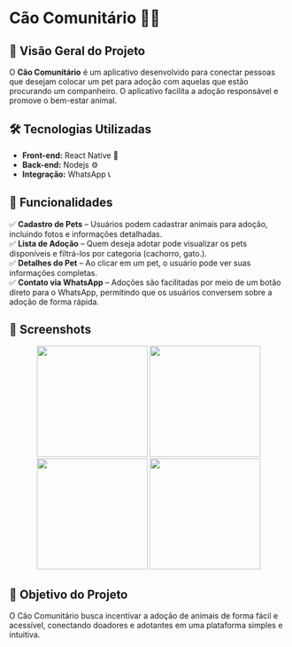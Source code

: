 # Cão Comunitário 🐶🐱

## 📌 Visão Geral do Projeto
O **Cão Comunitário** é um aplicativo desenvolvido para conectar pessoas que desejam colocar um pet para adoção com aquelas que estão procurando um companheiro. O aplicativo facilita a adoção responsável e promove o bem-estar animal.

## 🛠️ Tecnologias Utilizadas
- **Front-end:** React Native 📱
- **Back-end:** Nodejs ⚙️
- **Integração:** WhatsApp 📞

## 🔹 Funcionalidades
✅ **Cadastro de Pets** – Usuários podem cadastrar animais para adoção, incluindo fotos e informações detalhadas.  
✅ **Lista de Adoção** – Quem deseja adotar pode visualizar os pets disponíveis e filtrá-los por categoria (cachorro, gato.).  
✅ **Detalhes do Pet** – Ao clicar em um pet, o usuário pode ver suas informações completas.  
✅ **Contato via WhatsApp** – Adoções são facilitadas por meio de um botão direto para o WhatsApp, permitindo que os usuários conversem sobre a adoção de forma rápida.  

## 📸 Screenshots
<p align="center">
   <img src="https://github.com/user-attachments/assets/c8520fa4-d77b-4a70-9d0e-b9fca378191f" width="200" />
  <img src="https://github.com/user-attachments/assets/06c220b3-3af7-4040-ba7a-aeab317dead6" width="200" />
  <img src="https://github.com/user-attachments/assets/e2c27dc7-f8a2-4838-863b-54a081c68de5" width="200" />
  <img src="https://github.com/user-attachments/assets/11cb1856-940d-4497-b801-e3c08fa0b440" width="200" />
</p>

## 🎯 Objetivo do Projeto
O Cão Comunitário busca incentivar a adoção de animais de forma fácil e acessível, conectando doadores e adotantes em uma plataforma simples e intuitiva.




